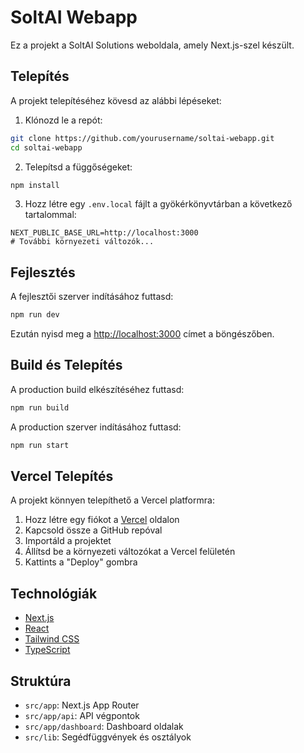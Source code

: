 # SoltAI Webapp

Ez a projekt a SoltAI Solutions weboldala, amely Next.js-szel készült.

## Telepítés

A projekt telepítéséhez kövesd az alábbi lépéseket:

1. Klónozd le a repót:
```bash
git clone https://github.com/yourusername/soltai-webapp.git
cd soltai-webapp
```

2. Telepítsd a függőségeket:
```bash
npm install
```

3. Hozz létre egy `.env.local` fájlt a gyökérkönyvtárban a következő tartalommal:
```
NEXT_PUBLIC_BASE_URL=http://localhost:3000
# További környezeti változók...
```

## Fejlesztés

A fejlesztői szerver indításához futtasd:

```bash
npm run dev
```

Ezután nyisd meg a [http://localhost:3000](http://localhost:3000) címet a böngészőben.

## Build és Telepítés

A production build elkészítéséhez futtasd:

```bash
npm run build
```

A production szerver indításához futtasd:

```bash
npm run start
```

## Vercel Telepítés

A projekt könnyen telepíthető a Vercel platformra:

1. Hozz létre egy fiókot a [Vercel](https://vercel.com) oldalon
2. Kapcsold össze a GitHub repóval
3. Importáld a projektet
4. Állítsd be a környezeti változókat a Vercel felületén
5. Kattints a "Deploy" gombra

## Technológiák

- [Next.js](https://nextjs.org/)
- [React](https://reactjs.org/)
- [Tailwind CSS](https://tailwindcss.com/)
- [TypeScript](https://www.typescriptlang.org/)

## Struktúra

- `src/app`: Next.js App Router
- `src/app/api`: API végpontok
- `src/app/dashboard`: Dashboard oldalak
- `src/lib`: Segédfüggvények és osztályok 